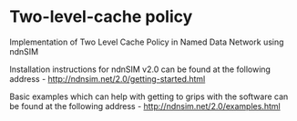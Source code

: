 # Two-level-cache policy

Implementation of Two Level Cache Policy in Named Data Network using ndnSIM

Installation instructions for ndnSIM v2.0 can be found at the following address -
http://ndnsim.net/2.0/getting-started.html

Basic examples which can help with getting to grips with the software can be found at the following address -
http://ndnsim.net/2.0/examples.html
